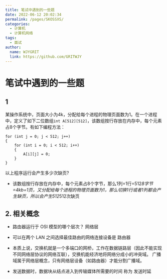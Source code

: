 ```yaml
---
title: 笔试中遇到的一些题
date: 2022-06-12 20:02:34
permalink: /pages/SKOSSXS/
categories:
  - 计算机
  - 计算机网络
tags:
  - 面试
author:
  name: WJYGRIT
  link: https://github.com/GRITWJY
---
```


# 笔试中遇到的一些题

## 1
某操作系统中，页面大小为4k，分配给每个进程的物理页面数为1。在一个进程中，定义了如下二位数组`int A[512][512]`，该数组按行存放在内存中，每个元素占8个字节。有如下编程方法：

```
for (int j = 0; j < 512; j++)
{
    for (int i = 0; i < 512; i++)
    {
        A[i][j] = 0;
    }
}
```

以上程序运行会产生多少次缺页?

- 该数组按行存放在内存中，每个元素占8个字节，那么1列=1行=512*8字节=4kb=1页，又分配给每个进程的物理页面数为1，那么切换1行或者1列都会产生缺页，所以会产生512*512次缺页




## 2. 相关概念 

- 路由器运行于 OSI 模型的哪个层次？ 网络层

- 可以在两个 LAN 之间选择最佳路由的网络连接设备是  路由器

- 本质上说，交换机就是一个多端口的网桥，工作在数据链路层（因此不能实现不同网络层协议的网络互联），交换机能经济地将网络分成小的冲突域。 广播域属于网络层概念，只有网络层设备（如路由器）才能分割广播域。

- 发送数据时，数据块从结点进入到传输媒体所需要的时间 称为 发送时延


